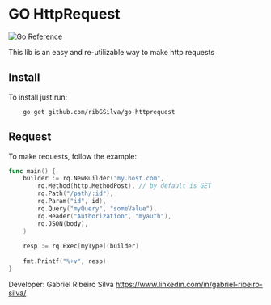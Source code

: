 # GO HttpRequest

[![Go Reference](https://pkg.go.dev/badge/github.com/ribGSilva/go-httprequest.svg)](https://pkg.go.dev/github.com/ribGSilva/go-httprequest)

This lib is an easy and re-utilizable way to make http requests

## Install

To install just run:

```ssh
    go get github.com/ribGSilva/go-httprequest
```

## Request

To make requests, follow the example:

```go
func main() {
    builder := rq.NewBuilder("my.host.com",
        rq.Method(http.MethodPost), // by default is GET
        rq.Path("/path/:id"),
        rq.Param("id", id),
        rq.Query("myQuery", "someValue"),
        rq.Header("Authorization", "myauth"),
        rq.JSON(body),
    )
	
	resp := rq.Exec[myType](builder)
	
	fmt.Printf("%+v", resp)
}
```

Developer:
Gabriel Ribeiro Silva
https://www.linkedin.com/in/gabriel-ribeiro-silva/